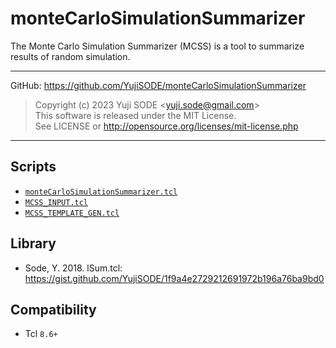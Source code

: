 # monteCarloSimulationSummarizer
The Monte Carlo Simulation Summarizer (MCSS) is a tool to summarize results of random simulation.
___
GitHub: https://github.com/YujiSODE/monteCarloSimulationSummarizer  
>Copyright (c) 2023 Yuji SODE \<yuji.sode@gmail.com\>  
>This software is released under the MIT License.  
>See LICENSE or http://opensource.org/licenses/mit-license.php  
______

## Scripts
- [`monteCarloSimulationSummarizer.tcl`](monteCarloSimulationSummarizer.tcl)
- [`MCSS_INPUT.tcl`](MCSS_INPUT.tcl)
- [`MCSS_TEMPLATE_GEN.tcl`](MCSS_TEMPLATE_GEN.tcl)

## Library
- Sode, Y. 2018. lSum.tcl: https://gist.github.com/YujiSODE/1f9a4e2729212691972b196a76ba9bd0

## Compatibility
- Tcl `8.6+`
